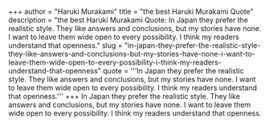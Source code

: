 +++
author = "Haruki Murakami"
title = "the best Haruki Murakami Quote"
description = "the best Haruki Murakami Quote: In Japan they prefer the realistic style. They like answers and conclusions, but my stories have none. I want to leave them wide open to every possibility. I think my readers understand that openness."
slug = "in-japan-they-prefer-the-realistic-style-they-like-answers-and-conclusions-but-my-stories-have-none-i-want-to-leave-them-wide-open-to-every-possibility-i-think-my-readers-understand-that-openness"
quote = '''In Japan they prefer the realistic style. They like answers and conclusions, but my stories have none. I want to leave them wide open to every possibility. I think my readers understand that openness.'''
+++
In Japan they prefer the realistic style. They like answers and conclusions, but my stories have none. I want to leave them wide open to every possibility. I think my readers understand that openness.
